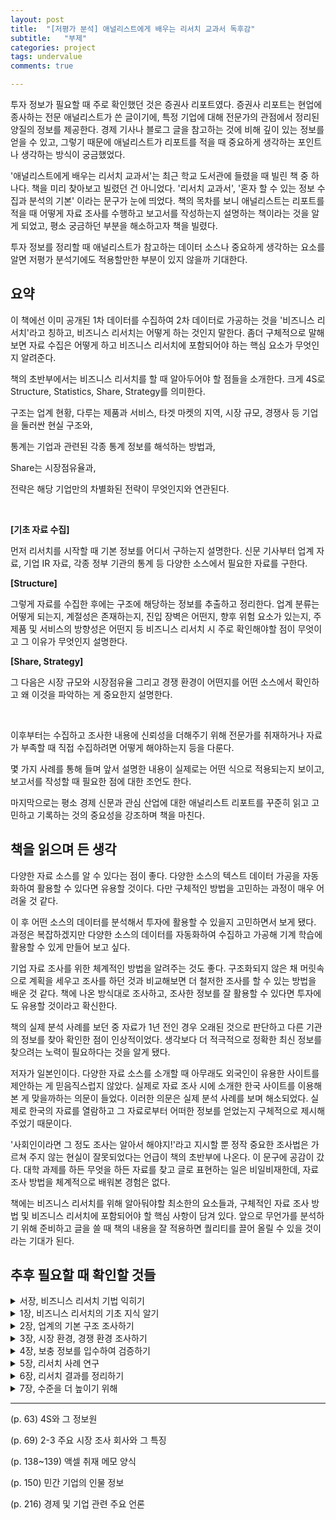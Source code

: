 ```yaml
---
layout: post
title:  "[저평가 분석] 애널리스트에게 배우는 리서치 교과서 독후감"
subtitle:   "부제"
categories: project
tags: undervalue
comments: true

---
```


투자 정보가 필요할 때 주로 확인했던 것은 증권사 리포트였다. 증권사 리포트는 현업에 종사하는 전문 애널리스트가 쓴 글이기에, 특정 기업에 대해 전문가의 관점에서 정리된 양질의 정보를 제공한다. 경제 기사나 블로그 글을 참고하는 것에 비해 깊이 있는 정보를 얻을 수 있고, 그렇기 때문에 애널리스트가 리포트를 적을 때 중요하게 생각하는 포인트나 생각하는 방식이 궁금했었다.

'애널리스트에게 배우는 리서치 교과서'는 최근 학교 도서관에 들렸을 때 빌린 책 중 하나다. 책을 미리 찾아보고 빌렸던 건 아니었다. '리서치 교과서', '혼자 할 수 있는 정보 수집과 분석의 기본' 이라는 문구가 눈에 띄었다. 책의 목차를 보니 애널리스트는 리포트를 적을 때 어떻게 자료 조사를 수행하고 보고서를 작성하는지 설명하는 책이라는 것을 알게 되었고, 평소 궁금하던 부분을 해소하고자 책을 빌렸다.

투자 정보를 정리할 때 애널리스트가 참고하는 데이터 소스나 중요하게 생각하는 요소를 알면 저평가 분석기에도 적용할만한 부분이 있지 않을까 기대한다.

## 요약

이 책에선 이미 공개된 1차 데이터를 수집하여 2차 데이터로 가공하는 것을 '비즈니스 리서치'라고 칭하고, 비즈니스 리서치는 어떻게 하는 것인지 말한다. 좀더 구체적으로 말해보면 자료 수집은 어떻게 하고 비즈니스 리서치에 포함되어야 하는 핵심 요소가 무엇인지 알려준다.

책의 초반부에서는 비즈니스 리서치를 할 때 알아두어야 할 점들을 소개한다. 크게 4S로 Structure, Statistics, Share, Strategy를 의미한다. 

구조는 업계 현황, 다루는 제품과 서비스, 타겟 마켓의 지역, 시장 규모, 경쟁사 등 기업을 둘러싼 현실 구조와, 

통계는 기업과 관련된 각종 통계 정보를 해석하는 방법과, 

Share는 시장점유율과, 

전략은 해당 기업만의 차별화된 전략이 무엇인지와 연관된다.

<br>

**[기초 자료 수집]**

먼저 리서치를 시작할 때 기본 정보를 어디서 구하는지 설명한다. 신문 기사부터 업계 자료, 기업 IR 자료, 각종 정부 기관의 통계 등 다양한 소스에서 필요한 자료를 구한다.

**[Structure]**

그렇게 자료를 수집한 후에는 구조에 해당하는 정보를 추출하고 정리한다. 업계 분류는 어떻게 되는지, 계절성은 존재하는지, 진입 장벽은 어떤지, 향후 위험 요소가 있는지, 주 제품 및 서비스의 방향성은 어떤지 등 비즈니스 리서치 시 주로 확인해야할 점이 무엇이고 그 이유가 무엇인지 설명한다.

**[Share, Strategy]**

그 다음은 시장 규모와 시장점유율 그리고 경쟁 환경이 어떤지를 어떤 소스에서 확인하고 왜 이것을 파악하는 게 중요한지 설명한다.

<br>

이후부터는 수집하고 조사한 내용에 신뢰성을 더해주기 위해 전문가를 취재하거나 자료가 부족할 때 직접 수집하려면 어떻게 해야하는지 등을 다룬다.

몇 가지 사례를 통해 들며 앞서 설명한 내용이 실제로는 어떤 식으로 적용되는지 보이고, 보고서를 작성할 때 필요한 점에 대한 조언도 한다.

마지막으로는 평소 경제 신문과 관심 산업에 대한 애널리스트 리포트를 꾸준히 읽고 고민하고 기록하는 것의 중요성을 강조하며 책을 마친다.

## 책을 읽으며 든 생각

다양한 자료 소스를 알 수 있다는 점이 좋다. 다양한 소스의 텍스트 데이터 가공을 자동화하여 활용할 수 있다면 유용할 것이다. 다만 구체적인 방법을 고민하는 과정이 매우 어려울 것 같다. 

이 후 어떤 소스의 데이터를 분석해서 투자에 활용할 수 있을지 고민하면서 보게 됐다. 과정은 복잡하겠지만 다양한 소스의 데이터를 자동화하여 수집하고 가공해 기계 학습에 활용할 수 있게 만들어 보고 싶다.

기업 자료 조사를 위한 체계적인 방법을 알려주는 것도 좋다. 구조화되지 않은 채 머릿속으로 계획을 세우고 조사를 하던 것과 비교해보면 더 철저한 조사를 할 수 있는 방법을 배운 것 같다. 책에 나온 방식대로 조사하고, 조사한 정보를 잘 활용할 수 있다면 투자에도 유용할 것이라고 확신한다.

책의 실제 분석 사례를 보던 중 자료가 1년 전인 경우 오래된 것으로 판단하고 다른 기관의 정보를 찾아 확인한 점이 인상적이었다. 생각보다 더 적극적으로 정확한 최신 정보를 찾으려는 노력이 필요하다는 것을 알게 됐다.

저자가 일본인이다. 다양한 자료 소스를 소개할 때 아무래도 외국인이 유용한 사이트를 제안하는 게 믿음직스럽지 않았다. 실제로 자료 조사 시에 소개한 한국 사이트를 이용해본 게 맞을까하는 의문이 들었다. 이러한 의문은 실제 분석 사례를 보며 해소되었다. 실제로 한국의 자료를 열람하고 그 자료로부터 어떠한 정보를 얻었는지 구체적으로 제시해주었기 때문이다.

'사회인이라면 그 정도 조사는 알아서 해야지!'라고 지시할 뿐 정작 중요한 조사법은 가르쳐 주지 않는 현실이 잘못되었다는 언급이 책의 초반부에 나온다. 이 문구에 공감이 갔다. 대학 과제를 하든 무엇을 하든 자료를 찾고 글로 표현하는 일은 비일비재한데, 자료 조사 방법을 체계적으로 배워본 경험은 없다.

책에는 비즈니스 리서치를 위해 알아둬야할 최소한의 요소들과, 구체적인 자료 조사 방법 및 비즈니스 리서치에 포함되어야 할 핵심 사항이 담겨 있다. 앞으로 무언가를 분석하기 위해 준비하고 글을 쓸 때 책의 내용을 잘 적용하면 퀄리티를 끌어 올릴 수 있을 것이라는 기대가 된다.

## 추후 필요할 때 확인할 것들

<details>
<summary>서장, 비즈니스 리서치 기법 익히기</summary>
<div markdown="1">

- 비즈니스 리서치란
    
    이미 공개된 1차 데이터를 수집하여 2차 데이터로 가공하는 것을 '비즈니스 리서치'로 부른다

    실무 시에는 종종 취재 활동을 통한 1차 데이터를 작성해야할 때도 있다.

- 기획서나 제안서를 작성하려면 비즈니스 리서치 기법이 필요하다
- 리서치의 목적과 비용, 시간의 한도를 명확히 하기
    1. 무엇을 리서치할까
    2. 리서치로 무엇을 해결할까
    3. 언제까지 리서치할까
    4. 어느 정도의 비용을 허용할까

- 가설을 세우고 결과물을 생각하기
- MECE를 활용하여 사안을 구조적으로 파악하는 습관 들이기

    MECE: 'Mutually Exclusive, Collectively Exhaustive'의 머리글자를 딴 말로 누락 없이 중복 없이라는 의미이다


</div>
</details>

<details>
<summary>1장, 비즈니스 리서치의 기초 지식 알기</summary>
<div markdown="1">

**비즈니스 리서치에서 알아 두어야 할 4S**

- 4S란?
    
    4S: Structure, Statistics, Share, Strategy

- Structure
    
    업계 구조를 가리킨다. 구체적인 조사 항목은 제품・서비스의 분류, 용도별・지역별 분류, 제품・서비스의 제조 및 판매 흐름, 규제 동향, 계절성 등

- Statistics

    업계의 시장 규모를 파악할 수 있는 통계가 있는지 없는지 확인

- Share

    시장 점유율에 대한 정보를 취득할 수 있는지 확인

- Strategy

    자사가 경쟁사(타사)와 비교하여 어떤 전략적인 특징이 있는지 확인

**경제 통계 읽는 법**

- 비교 기간의 명칭 차이 알기
- 월차 데이터로 동향 파악하기
- 4분기 데이터로 동향 파악하기
- 수치로 평균을 내어 동향 파악하기

**시장 규모 파악하기**

- 왜 시장 규모를 파악하는가
    1. 시장 규모를 파악하고 비교함으로써 사업의 성장성을 알 수 있다.
    2. 향후 자금 조달을 위해 융자를 받거나 상장할 수 있다. 그럴 때 신용 평가를 받거나 투자자의 투자를 독려하려면 회사의 상황을 설명할 자료가 필요하다.
    3. 시장 규모의 추이와 자사 사업 점유율의 추이를 대조함으로써 자사의 사업 상황을 분석할 수 있다.

- 3B(Billing, Booking, Backlog)로 시장 규모를 파악한다
    - BB 비율(Book-to-Bill Ratio): 수주액 / 출하액
    - 당기 말 수주 잔액: 전기 말 수주 잔액 + 당기 수주액 - 당기 출하액(매출액)

- 3B 이외의 지표
    
    3B로 시장 규모 파악이 어려운 경우 > 고객이 시장 규모를 공개하지 않는 업계
    1. 제품・서비스별로 단가가 크게 다르기 때문에
    2. 단가가 알려지면 고객이 가격 인하를 요구하기 때문에
    
    <br>

    - 생산액 (일부 제조업의 경우)
    - 대수 (로봇, 자동차, ...)
    - 톤수 (철강, 조선, ...)

**경영 전략론의 기본 알기**

- 환경 분석
    - 3C 분석
        - 시장(고객) 분석

            시장 규모와 시장의 성장성, 고객 욕구, 지역성, 정부 규제 등을 분석
        
        - 경쟁 분석

            경쟁자와 경쟁 환경을 분석. 경쟁자의 수와 진입 장벽, 경쟁 상대의 경영 전략, 경영 자원 등에 주목
        
        - 자사 분석

            자사의 경영 자원 분석. 자사 매출, 시장 점유율, 브랜드, 인적 자원 등에 주목
    
    - SWOT 분석
        - 외부 환경 분석
            
            시장 규모와 시장의 성장성, 고객 욕구, 지역성, 정부 등의 관점에서 분석

            기회와 위협을 정리한다
        
        - 내부 환경 분석

            자사와 경쟁하는 타사를 비교

            강점과 약점을 정리하고, 자사의 핵심 경쟁력을 찾아낸다.
    
    - 업계 구조 분석(5F 분석)
        - 신규 진입의 위협
        - 대체품, 대체 서비스의 위협
        - 매수자의 교섭력
        - 판매자의 교섭력
        - 업계 내 경쟁사

**재무 분석의 기본 알기**

- 수익성 분석
    - 자본 이익률
        1. 자기 자본 이익률
        2. 총자본 사업 이익률
    - 매출 이익률
        1. 매출 총이익률
        2. 매출 영업 이익률
        3. 매출 경상 이익률
        4. 매출 당기 순이익률
        5. 매출 원가율
        6. 판관비율

- 안전성 분석
    - 단기 안전성 분석
        1. 유동 비율
        2. 당좌 비율
    - 장기 안전성 분석
        1. 고정 비율
        2. 고정 장기 적합률
    - 자본 조달 구조 분석
        1. 자기 자본 비율
        2. 부채 비율

- 효율성 분석
    1. 총자산 회전율
    2. 매출 채권 회전율
    3. 재고 자산 회전율
    4. 유형 고정 자산 회전율
    5. 매입 채무 회전율

</div>
</details>

<details>
<summary>2장, 업계의 기본 구조 조사하기</summary>
<div markdown="1">

**초기 조사에 필요한 정보**

- 시판 서적으로 정보를 수집하는 요령
    1. 업계 지도를 항상 가까이 두자
        
        ⌜연도별 업계 지도⌟ (한국비즈니스정보 혹은 이데일리 편집보도국)
    
    2. 제품과 서비스 구조를 해설한 책들

        ⌜OOOO년 OOOO 산업⌟, ⌜OOOO 산업분석보고서⌟, ⌜OOOO 시장보고서⌟

- 신문 정보를 수집하기
    1. 한국언론진흥재단의 디지털도서관 뉴스 검색 서비스
    2. 종합 일간지 경제 파트
    3. 경제 전문지

- ⌜전국산업별시장통계연감⌟을 확인하기
- 민간 조사 보고서를 찾아본다
    1. 민간 분야 국내 시장 정보는 다소 취약
    2. 해외 정보는 외국계 회사에서

- 공공 조사 보고서를 찾아본다

- 어디서 초기 조사를 할까
    1. 첫 단서는 인터넷에서
    2. 국립중앙도서관
    3. 논문, 보고서, 정기간행물이 풍부한 국회도서관
    4. 외국 시장 관련 자료

        KOTRA 무역자료실, 한국무역협회 도서관
    5. 전자도서관 활용

**업계 분류법 알기**

1. 거래처별
2. 지역별
3. 제품・서비스별

- 용도별 분류

    거래처가 주로 어떤 곳인지 알면 자사의 사업에 어떤 업계가 가장 큰 영향을 미치는지 알 수 있다
- 지역별 분류
    
    어느 지역의 수요 변동의 영향을 가장 많이 받는지
- 제품・서비스별
    
    무엇이 가장 강력한 수입원인지 확인
    
**계절성의 유무 파악하기**

- 연말에 수요가 늘어나는 패턴
- 회계연도 말에 수요가 늘어나는 패턴
- 여름에 수요가 늘어나는 패턴
- 기타 시기에 계절성을 띠는 패턴
- 계절성을 확인하는 방법
    1. 월차 데이터 정리하기
    2. 전년동월비 구하기 (혹은 전년동기비)
- 계절성을 응용한다
- 중장기 사이클로 움직이는 패턴

**규제 동향 확인하기**

- 국가별로 다른 규제가 진입 장벽이 되는 경우
- 규제가 우위성을 낳는 경우
- 규제가 막바지 수요를 낳는 경우

**업계의 위험 요소 고려하기**

- 원재료 가격
- 외환
- 제품 가격
- 간접적인 변동 요소

**제품 기술과 서비스의 향후 방향성을 파악하기**

- 업계 재편의 방향성
- 시장 확대의 방향성

</div>
</details>

<details>
<summary>3장, 시장 환경, 경쟁 환경 조사하기</summary>
<div markdown="1">

**경제 통계 조사하기**
- 주요 정부 통계
    1. 국가 경제 통계의 종류
        
        1차 통계: 구조 통계, 동태 통계, 기업 통계

        2차 통계: 1차 통계를 가공한 통계

    2. 중요한 경제 통계

        [KOSIS 국가통계포털](https://kosis.kr)

    3. 기타 기관의 통계

- 업계의 통계
    - 업계 단체의 통계
    - 업계 단체의 통계를 사용할 때 유의점
        1. 통계를 사용하기 전에 미리 허락을 받아야 하는 경우가 있다
        2. 업계 통계라 할지라도 실제 시장 규모를 완전히 반영하지는 못한다

- 사업 회사의 IR 정보

- 시장 규모 추계
    - 완성품의 시장 규모로 추계한다
    - 유사 시장의 시장 규모로 추계한다
    - 주요 기업의 재무 데이터로 추계한다

- 업계에 관련된 통계 정보
    1. 환율
    2. 주택 착공 건수
    3. 완성품 생산 대수

**시장 점유율 조사하기**

- 시장 점유율 정보 구하는 법
    1. ⌜OOOO업계지도⌟를 참고(한국비즈니스정보, 이데일리 편집보도국, 한국산업총람)
    2. 경제신문 웹사이트에서 검색
    3. 인터넷 검색
    4. 증권사 리서치센터의 자료 활용
    5. 업계 점유율 조사 회사의 정보를 입수
    6. ⌜MARKET SHARE REPORTER⌟의 정보를 입수
    7. 사업 회사의 IR 정보를 입수

- 시장 점유율을 전혀 구할 수 없는 경우
    1. 사업 회사의 홍보, IR 담당에게 문의
    2. 직접 추계

**경쟁 환경 조사하기**
- 기업 정보를 조사하는 법
    
    ⌜OOOO업계지도⌟, 한국산업총람, ⌜한국 1000대 기업 상세자료집(한국콘텐츠미디어)⌟, 상장 코스닥 기업분석(매경이코노미), 다트, 유가 증권 보고서, 경제 전문 매체의 신문과 잡지 기사, 애널리스트 리포트

- 비상장 기업의 기업 정보를 조사하는 법
    1. 신용조사회사의 기업 정보(나이스평가정보, 한국기업데이터)
    2. 한국콘텐츠미디어

- 주요 회사들의 차이점을 찾는 법
    1. 거래처별
    2. 지역별
    3. 제품∙서비스별

    조사 대상 업계에 속한 주요 기업의 IR 자료를 모은다.

    조사 대상 업계에 속한 주요 기업의 실적 데이터를 모은다.

- 재무 데이터에서 차이점을 찾는 법
    1. 반드시 파악해야 할 항목
        1. 업계의 시장 성장률
        2. 매출 성장률
        3. 영업 이익률
        4. 영업 이익 성장률
        5. 자기 자본 이익률
        6. 부채 비율
    
        최소한 5년분의 데이터를 확보하자

    2. 재무 분석 사례

- 수치 정보에서 간과하기 쉬운 것들
    
    제품, 서비스의 차이로 경쟁 환경이 달라진 경우
    
    1. 수집한 신문 기사 정보를 재확인
    2. 주요 기업의 홈페이지 재확인

</div>
</details>

<details>
<summary>4장, 보충 정보를 입수하여 검증하기</summary>
<div markdown="1">

**취재 활동으로 조사 뒷받침하기**
    
    공개 정보로 부족한 부분을 보충, 검증하는 과정

- 전문가를 취재한다
    
    전문가 취재의 효과
    
    1. 초기 단계에서 업계의 전체상을 파악할 수 있다.
    2. 결과물의 설득력을 높일 수 있다.

    전문가를 취재할 때 확인해야 할 사항

    1. 업계 구조
    2. 주요 기업
    3. 시장 점유율
    4. 최근 동향
    5. 보도 정보의 진위

- 업계 단체를 취재한다
- 사업 회사를 취재한다.
    
    홍보, IR 담당자에게 자사의 사업 내용에 대한 기본 정보 요청

**취재할 때의 마음가짐**
- 사전 준비를 철저히 한다
    
    초기 조사보다 더 구체적인 질문을 준비

    비상장 기업 취재 시 최소 5년분 이상의 결산서나 세무신고서를 요청

- 질문 목록을 만든다
- 가설을 갖고 취재한다
    
    가설을 세울 항목
    1. 회사의 장점(경쟁 우위의 원천)은 무엇인가
    2. 주요 거래처는 어떤 업계인가(업계 구조)
    3. 어떤 진입 장벽이 있는가(업계 구조)
    4. 이 회사에는 어떤 성장 스토리가 있는가(사업 성장의 방향성)
    5. 기술과 서비스를 향후 어떤 방향으로 발전시킬 것인가

- 취재의 주도권을 쥔다
    
    답변이 흐름과 벗어난다면 질문자가 궤도를 수정해야 한다

- 큰 틀에서 세부적인 이야기로 서서히 바꾼다
- 의문점은 그 자리에서 해결한다
    
    주저하지 말고 솔직하게 질문(단, 사전 조사를 철저히 했는데도 모르겠는것만)

**취재 메모 작성하는 법**
- 엑셀로 메모하기
- 취재 항목이 미리 정해져 있을 경우
- 녹취는 확실성을 높이는 수단

**소비자 면접(질적 조사)**
- 소비자 면접으로 가설 구축의 힌트를 얻는다
  
    심층 면접, 그룹 면접
- 면접 시나리오를 준비한다
- 면접은 2회 이상 실시한다

**인터넷 조사(양적 조사)**
- 인터넷 조사로 수치 근거를 확보한다
- 설계서를 준비한다

**현장 조사**
- 현장 조사로 인식의 격차를 없앤다
- 최대한 기록한다

    일부 제조업의 경우 실제 제품의 제조 공정을 보기만 해도 상황을 대략 짐작할 수 있다. 제조하는 물건이 크다면 리드타임이 길 것으로 예상할 수 있고, 생산 라인을 보면 대량 생산 제품인지, 소량 생산 제품인지 구분할 수 있다. 또 공장 인원의 움직임을 보면 현재 일이 바쁜 상태인지 업무량이 줄어든 상태인지 확인할 수 있다.

- 최대한 현장의 목소리를 듣는다

**인물 정보 조사**
- 관공서 소속은 정보 공개도가 높다
- 민간 기업 소속은 회사의 상장 여부에 따라 정보 공개도가 다르다
- 데이터베이스 활용하기

**행정 정보 취득**

    사업자의 인허가와 보조금, 위탁금 신청에 관해 조사할 일이 많다

- 행정 정보는 취득 과정이 까다롭다

    1. 행정 기관이 다양하며 일원적인 창구가 없다
    2. 입찰공고, 보조금, 지원금 공모 기간이 대개 2주 내외로 정보 게재 기간이 매우 짧다
- 보조금, 지원금, 공모 사업 정보를 입수한다([e나라도움](https://www.gosims.go.kr))

**전문 회사의 정보 활용**
- 전문 조사 서비스를 받는다

    1. 유저 베이스의 네이버 데이터랩
    2. 소비재 시장 조사 닐슨컴퍼니
    3. 기업정보 전문 회사
    4. S&P Global Market Intelligence의 Capital IQ
- 업계 시장 조사
    1. 어떤 조사 기법이 적당한가
    2. 조사할 업계를 전문 분야로 하는 회사는 어디인가
- 신용 조사는 신용 조사 회사에 맡긴다
- 행정 관련 정보 조사는 싱크탱크, 전문직에게 맡긴다

</div>
</details>

<details>
<summary>5장, 리서치 사례 연구</summary>
<div markdown="1">

**시장 규모 리서치 사례**
- 업계 단체를 통해 조사하는 케이스
    1. 인터넷 검색
    2. 책자 자료 확인
    3. 업계 전망 확인
    4. 보고

- 조사 보고서를 통해 조사하는 케이스
    1. 인터넷 검색
    2. 조사 보고서 확인
    3. 업계 전망 확인
    4. 보고

    조사 보고서가 오래된 것이라면 주요 기업의 IR 정보를 활용함으로써 정보를 보강할 수 있다.

- 사업 회사의 IR 정보를 통해 조사하는 케이스
    1. 인터넷 검색
    2. 사업 회사의 정보 확인
    3. 업계 전망 확인
    4. 보고

- 수요를 예측하는 법

    1. 과거의 성장률로 추계한다
    2. 시장 조사 회사의 수요 증가율 예측치를 활용한다
    3. 업계 단체의 수요 증가율 예측치를 활용한다
    4. 업계 주요 기업의 시장 전제를 활용한다
    5. 업계 주요 기업의 매출 예측치를 활용한다

- 바람직한 수요 예측법
    - 업계의 주요 기업이 시장 성장률 전제 또는 예측치를 정해 정기적으로 공개하는 것이 이상적

**기업 실적 리서치 사례: 회사 계획과의 비교**
- 회사 계획이란

    상장 기업이 공개하는 신년도 실적 예측을 말한다

    잘 모르는 업계를 조사할 때는 과거의 회사 계획과 실제 실적이 얼마나 차이가 났는지 확인해야 한다

- 회사 계획과 비교하여 분석하는 케이스
    1. 사업 회사의 IR 정보 확인
    2. 결산 단신의 결산 실적과 회사 계획의 격차 확인
    3. 보고

**기업 실적 리서치 사례: 경쟁사와의 비교**
- 경쟁사와 비교하여 분석하는 케이스
    1. 사업 회사의 IR 정보 확인
    2. 결산 단신의 재무 정보 분석
    3. 보고

**기업 실적 리서치 사례: 외환 영향 분석**
- 외환 영향 조사법
    
    1. 외환 감응도(영업 이익 기반)
    2. 최근 보고된 환율 실적
    3. 회사의 실적 계획
    4. 회사의 실적 계획에 반영된 환율 전제

    외환 감응도란 외화가 1엔만큼 변동했을 때 영업 이익에 얼마나 부정적인 효과를 미치는지 표시하는 지표다.

- 외환 정보로 무엇을 할 수 있을까
    환율 변동에 따른 실적 변화를 예상할 수 있다

</div>
</details>

<details>
<summary>6장, 리서치 결과를 정리하기</summary>
<div markdown="1">

**리서치의 성과를 높이기 위한 준비**
- 평소의 자세
    1. 정보 내용 요약
    2. 입수 시기
    3. 출처

    위의 기준으로 정보를 정리하는 습관이 필요하다

    1. 기업의 비즈니스 모델 개요
    2. 업계 동향

    위 정보들은 입수할 기회가 있을 때마다 정리해두길 추천한다

    엑셀로 정리하기를 권장

- 조사 대상 업계가 수시로 달라진다면
    
    경제신문 등을 읽을 때 업계 단위의 시장 점유율과 시장 규모 등 데이터가 게재될 때가 있다면 그 기사를 스크랩해두라

**문장 표현에 대한 유의점**
- 논점을 압축한다

    가장 전하고 싶은 논점을 생각하고 그 방향으로 논의를 이끌어 나가야 한다
- 정보를 전부 담으려 하지 않는다

    직접 수집한 자료가 100이라면 그 중 20만 담고 80은 질의응답용으로 남겨둬야 한다
- 난해한 용어는 피한다
- 중복 표현을 피한다
- 문장을 짧게 끝낸다
- 견해와 사실을 구분한다
- 용어를 통일한다
- 인용의 출처를 밝힌다
- 데이터의 출처를 통일한다
- 독자, 청자의 관심을 우선으로 둔다

**구성을 정리하는 법**
- 매체를 정한다
- 스토리를 정한다
    
    기업 분석 리서치에서는 일반적으로 다음 구조를 따른다.
    
    1. 업계 동향
    2. 실적 동향
    3. 향후 전망, 개선점

    4S, 즉 구조, 통계, 점유율, 전략의 순서대로 내용을 정리하는 것과 같다.

    틀을 미리 만들어두는게 이상적이기는 하나, 상황에 맞춰 가설을 수정하면서 유연하게 리서치를 진행하자

- 주요 주제 외의 내용은 별첨으로 구성한다
    
    대표 별첨용 자료 목록
    1. 보고서에 등장한 기업의 과거 실적 추이
    2. 보거서에 등장한 기업과 경쟁사, 유사 기업의 실적 추이 비교
    3. 보고서에 등장한 업계의 시장 규모 추이

**도표를 활용하는 법**
- 색상에 강약을 준다
    1. 항목에 색을 입힐 때는 진한 색과 연한 색을 번갈아 쓴다
    2. 색채의 조화에 신경 쓴다

- 도표는 단순하게 구성한다
- 한 항목에 도표 하나씩 연결한다
- 한 페이지에 2~5분 정도로 조절한다
- 슬라이드의 글자 수를 압축한다
- 장래 예측 부분은 다르게 표시한다
- 비교 분석 도표에서는 주요 항목을 진한 색과 굵은 선으로 강조한다

**보고서 형식으로 정리하는 법**
- 기업 조사 보고서의 경우
    1. 회사 개요: 주주 구성, 연혁, 조직 체계 등
    2. 외부 환경 분석: 시장 환경, 경쟁사 분석 등
    3. 내부 환경 분석: 사원 수, 근속 연수, 사업 구조 등
    4. 실적 추이: 수익성 분석, 효율성 분석, 안전성 분석 등

</div>
</details>

<details>
<summary>7장, 수준을 더 높이기 위해</summary>
<div markdown="1">

**뉴스 지속적으로 읽기**

- 하나의 업계를 지속적으로 관찰하기
    1. 경제 신문을 매일 체크한다
    2. 업계 신문으로 더 상세한 정보를 얻는다
    3. 적시 공개로 최신 정보를 확인한다

- 하나의 업계를 지속적으로 관찰하는 효과
    1. 업계를 보는 안목이 생긴다
    2. 특정 업계의 관점으로 다른 업계를 볼 수 있다
    3. 신문 기사를 보고 다음에 일어날 일을 예측할 수 있다
        
        기사 읽기에 익숙해졌다면 기사를 보고 다음에 어떤 일이 일어날지 연상하는 훈련을 해 보자.

- 경제 뉴스 애플리케이션으로 기사를 확인한다
    1. 경제신문의 모바일 뉴스
    2. 경제 기사 한꺼번에 보기
        '경제 신문 - 경제 뉴스 모아 보기' 앱 추천
    3. 기타 뉴스 애플리케이션

- 기사를 본 후 내용 요약 및 자신의 의견을 정리하고 기록하라

**애널리스트 리포트 지속적으로 읽기**

- 대기업을 관찰할 경우

    대형 증권사 리포트
- 중소기업을 관찰할 경우
    
    스몰캡팀 리포트, 애프엔가이드

**기타 기업 정보를 확인하기**

- 무료 기업 정보 웹사이트
    
    다트, [종소기업 현황 정보 시스템](https://sminfo.mss.go.kr)
- 책을 지속적으로 읽기
- 전시회 관람하기
- 세미나 참여하기
- 주변 둘러보기
- 횡적 연계 만들기
- 영어 실력 기르기

    1. 해외 시장에 관한 보도는 대체로 영어판이 가장 빠르다
    2. 세계의 시장 규모 등을 조사할 때는 영어로 된 자료가 많다
- MBA 기법 익히기

</div>
</details>

---

(p. 63) 4S와 그 정보원

(p. 69) 2-3 주요 시장 조사 회사와 그 특징

(p. 138~139) 액셀 취재 메모 양식

(p. 150) 민간 기업의 인물 정보

(p. 216) 경제 및 기업 관련 주요 언론